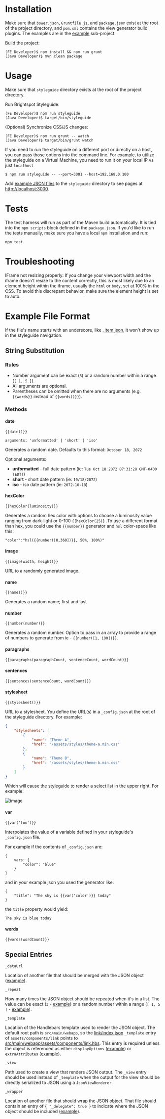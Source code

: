 # Installation

Make sure that `bower.json`, `Gruntfile.js`, and `package.json` exist at the
root of the project directory, and `pom.xml` contains the view generator build
plugins. The examples are in the [example](example) sub-project.

Build the project:

    (FE Developer)$ npm install && npm run grunt
    (Java Developer)$ mvn clean package

# Usage

Make sure that `styleguide` directory exists at the root of the project
directory.

Run Brightspot Styleguide:

    (FE Developer)$ npm run styleguide
    (Java Developer)$ target/bin/styleguide

(Optional) Synchronize CSS/JS changes:

    (FE Developer)$ npm run grunt -- watch
    (Java Developer)$ target/bin/grunt watch

If you need to run the styleguide on a different port or directly on a host, you can pass those options into the command line. For example, to utilize the styleguide on a Virtual Machine, you need to run it on your local IP vs just `localhost`

    $ npm run styleguide -- --port=3001 --host=192.168.0.100

Add [example JSON files](example/styleguide) to the `styleguide`
directory to see pages at [http://localhost:3000](http://localhost:3000).

# Tests

The test harness will run as part of the Maven build automatically. It is tied into the `npm scripts` block defined in the `package.json`. If you'd like to run the tests manually, make sure you have a local `npm` installation and run:

`npm test`

# Troubleshooting

IFrame not resizing properly:
If you change your viewport width and the iframe doesn't resize to the content correctly, this is most likely due to an element height within the iframe, usually the `html` or `body`, set at 100% in the CSS. To avoid this discrepant behavior, make sure the element height is set to auto.

# Example File Format

If the file's name starts with an underscore, like [_item.json](components/list/_item.json),
it won't show up in the styleguide navigation.

## String Substitution

### Rules

- Number argument can be exact (`3`) or a random number within a range
  (`[ 1, 5 ]`).
- All arguments are optional.
- Parentheses can be omitted when there are no arguments (e.g. `{{words}}`
  instead of `{{words()}}`).

### Methods

#### date

```
{{date()}}

arguments: 'unformatted' | 'short' | 'iso'
```

Generates a random date. Defaults to this format: `October 18, 2072`

Optional arguments:
 - **unformatted** - full date pattern (ie: `Tue Oct 18 2072 07:31:28 GMT-0400 (EDT)`)
 - **short** - short date pattern (ie: `10/18/2072`)
 - **iso** - iso date pattern (ie: `2072-10-18`)

#### hexColor

```
{{hexColor(luminosity)}}
```

Generates a random hex color with options to choose a luminosity value ranging from dark-light or 0-100 `{{hexColor(25)}`
.To use a different format than hex, you could use the `{{number}}` generator and `hsl` color-space like this:

`"color":"hsl({{number([0,360])}}, 50%, 100%)"`

#### image

```
{{image(width, height)}}
```

URL to a randomly generated image.

#### name

```
{{name()}}
```

Generates a random name; first and last

#### number

```
{{number(number)}}
```

Generates a random number. Option to pass in an array to provide a range of numbers to generate from ie - `{{number([1, 100])}}`.

#### paragraphs

```
{{paragraphs(paragraphCount, sentenceCount, wordCount)}}
```

#### sentences

```
{{sentences(sentenceCount, wordCount)}}
```

#### stylesheet

```
{{stylesheet()}}
```

URL to a stylesheet. You define the URL(s) in a `_config.json` at the root of the styleguide directory.
For example:

```json
{
    "stylesheets": [
        {
            "name": "Theme A",
            "href": "/assets/styles/theme-a.min.css"
        },
        {
            "name": "Theme B",
            "href": "/assets/styles/theme-b.min.css"
        }
    ]
}
```

Which will cause the styleguide to render a select list in the upper right. For example:

![image](https://cldup.com/9ACNTLyBkb.png)

#### var

```
{{var('foo')}}
```

Interpolates the value of a variable defined in your styleguide's `_config.json` file.

For example if the contents of `_config.json` are:
```
{
    vars: {
        "color": "blue"
    }
}
```

and in your example json you used the generator like:

```
{
    "title": "The sky is {{var('color')}} today"
}
```

the `title` property would yield:

`The sky is blue today`

#### words

```
{{words(wordCount)}}
```

## Special Entries

`_dataUrl`

Location of another file that should be merged with the JSON object ([example](components/list/three-items.json)).

`_repeat`

How many times the JSON object should be repeated when it's in a list.
The value can be exact (`3` - [example](components/list/three-items.json))
or a random number within a range (`[ 1, 5 ]` - [example](components/list/many-items.json)).

`_template`

Location of the Handlebars template used to render the JSON object.
The default root path is `src/main/webapp`, so the [link/index.json](components/link/index.json)
`_template` entry of `assets/components/link` points to [src/main/webapp/assets/components/link.hbs](../src/main/webapp/assets/components/link.hbs).
This entry is required unless the object is referenced as either
`displayOptions` ([example](components/list/three-items.json)) or
`extraAttributes` ([example](components/link/index.json)).

`_view`

Path used to create a view that renders JSON output. The `_view` entry should be used instead of `_template` when the
output for the view should be directly serialized to JSON using a `JsonViewRenderer`.

`_wrapper`

Location of another file that should wrap the JSON object. That file should
contain an entry of `{ "_delegate": true }` to indicate where the JSON object
should be included ([example](components/link/index.json)).
